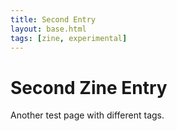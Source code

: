 ```yaml
---
title: Second Entry
layout: base.html
tags: [zine, experimental]
---
```


# Second Zine Entry
Another test page with different tags.
